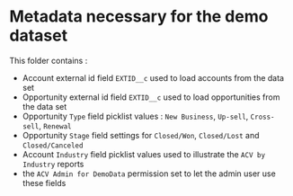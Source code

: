 # Metadata necessary for the demo dataset

This folder contains :

- Account external id field `EXTID__c` used to load accounts from the data set
- Opportunity external id field `EXTID__c` used to load opportunities from the data set
- Opportunity `Type` field picklist values : `New Business`, `Up-sell`, `Cross-sell`, `Renewal`
- Opportunity `Stage` field settings for `Closed/Won`, `Closed/Lost` and `Closed/Canceled`
- Account `Industry` field picklist values used to illustrate the `ACV by Industry` reports
- the `ACV Admin for DemoData` permission set to let the admin user use these fields
